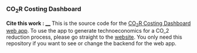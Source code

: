### CO<sub>2</sub>R Costing Dashboard
**Cite this work : [__]()**
This is the source code for the [CO<sub>2</sub>R Costing Dashboard web app](https://co2r-dashboard.streamlit.app/). To use the app to generate technoeconomics for a CO_2 reduction process, please go straight to the [website](https://co2r-dashboard.streamlit.app/). You only need this repository if you want to see or change the backend for the web app.
